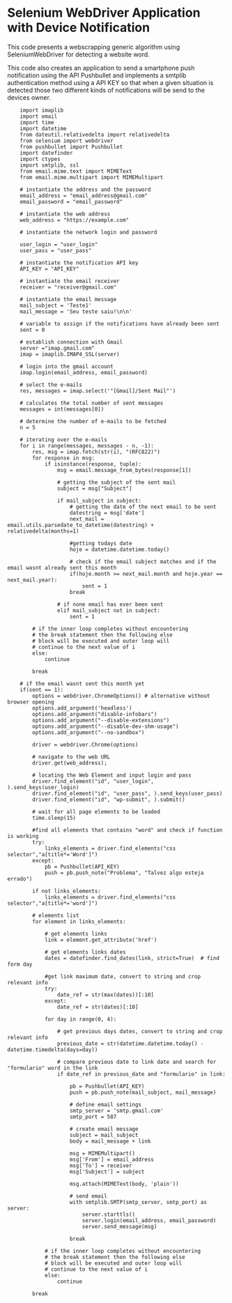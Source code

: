 # Selenium WebDriver Application with Device Notification

This code presents a webscrapping generic algorithm using SeleniumWebDriver for detecting a website word.

This code also creates an application to send a smartphone push notification using the API Pushbullet and implements a smtplib authentication method using a API KEY so that when a given situation is detected those two different kinds of notifications will be send to the devices owner.

        import imaplib                             
        import email
        import time
        import datetime
        from dateutil.relativedelta import relativedelta
        from selenium import webdriver
        from pushbullet import Pushbullet
        import datefinder
        import ctypes
        import smtplib, ssl
        from email.mime.text import MIMEText
        from email.mime.multipart import MIMEMultipart  

        # instantiate the address and the password
        email_address = "email_address@gmail.com"
        email_password = "email_password"

        # instantiate the web address
        web_address = "https://example.com"

        # instantiate the network login and password

        user_login = "user_login"
        user_pass = "user_pass"

        # instantiate the notification API key
        API_KEY = "API_KEY"

        # instantiate the email receiver
        receiver = "receiver@gmail.com"

        # instantiate the email message
        mail_subject = 'Teste1'
        mail_message = 'Seu teste saiu!\n\n'

        # variable to assign if the notifications have already been sent
        sent = 0

        # establish connection with Gmail
        server ="imap.gmail.com"                     
        imap = imaplib.IMAP4_SSL(server)
         
        # login into the gmail account
        imap.login(email_address, email_password)              
         
        # select the e-mails
        res, messages = imap.select('"[Gmail]/Sent Mail"')  
         
        # calculates the total number of sent messages
        messages = int(messages[0])
         
        # determine the number of e-mails to be fetched
        n = 5
         
        # iterating over the e-mails
        for i in range(messages, messages - n, -1):
            res, msg = imap.fetch(str(i), "(RFC822)")    
            for response in msg:
                if isinstance(response, tuple):
                    msg = email.message_from_bytes(response[1])
         
                    # getting the subject of the sent mail
                    subject = msg["Subject"]
                   
                    if mail_subject in subject:
                        # getting the date of the next email to be sent
                        datestring = msg['date']
                        next_mail = email.utils.parsedate_to_datetime(datestring) + relativedelta(months=1)
                        
                        #getting todays date
                        hoje = datetime.datetime.today()
                        
                        # check if the email subject matches and if the email wasnt already sent this month
                        if(hoje.month >= next_mail.month and hoje.year == next_mail.year):
                            sent = 1
                        break
                    
                    # if none email has ever been sent
                    elif mail_subject not in subject:
                        sent = 1
            
            # if the inner loop completes without encountering
            # the break statement then the following else
            # block will be executed and outer loop will
            # continue to the next value of i
            else:
                continue

            break    
            
        # if the email wasnt sent this month yet
        if(sent == 1):
            options = webdriver.ChromeOptions() # alternative without browser opening
            options.add_argument('headless')
            options.add_argument("disable-infobars")
            options.add_argument("--disable-extensions")
            options.add_argument("--disable-dev-shm-usage")
            options.add_argument("--no-sandbox")

            driver = webdriver.Chrome(options)

            # navigate to the web URL
            driver.get(web_address);

            # locating the Web Element and input login and pass
            driver.find_element("id", "user_login", ).send_keys(user_login)
            driver.find_element("id", "user_pass", ).send_keys(user_pass)
            driver.find_element("id", "wp-submit", ).submit()
            
            # wait for all page elements to be loaded
            time.sleep(15)
                    
            #find all elements that contains "word" and check if function is working
            try:
                links_elements = driver.find_elements("css selector","a[title*='Word']")
            except:
                pb = Pushbullet(API_KEY)
                push = pb.push_note("Problema", "Talvez algo esteja errado")
                
            if not links_elements:
                links_elements = driver.find_elements("css selector","a[title*='word']")

            # elements list    
            for element in links_elements:
                
                # get elements links
                link = element.get_attribute('href')

                # get elements links dates
                dates = datefinder.find_dates(link, strict=True)  # find form day
                
                #get link maximum date, convert to string and crop relevant info
                try:
                    date_ref = str(max(dates))[:10]
                except:
                    date_ref = str(dates)[:10]

                for day in range(0, 4):
                    
                    # get previous days dates, convert to string and crop relevant info
                    previous_date = str(datetime.datetime.today() - datetime.timedelta(days=day))       
                    
                    # compare previous date to link date and search for "formulario" word in the link
                    if date_ref in previous_date and "formulario" in link:
                        
                        pb = Pushbullet(API_KEY)
                        push = pb.push_note(mail_subject, mail_message)

                        # define email settings
                        smtp_server = 'smtp.gmail.com'
                        smtp_port = 587
                         
                        # create email message
                        subject = mail_subject
                        body = mail_message + link
                         
                        msg = MIMEMultipart()
                        msg['From'] = email_address
                        msg['To'] = receiver
                        msg['Subject'] = subject
                         
                        msg.attach(MIMEText(body, 'plain'))
                         
                        # send email
                        with smtplib.SMTP(smtp_server, smtp_port) as server:
                            server.starttls()
                            server.login(email_address, email_password)
                            server.send_message(msg)
                        
                        break
                        
                # if the inner loop completes without encountering
                # the break statement then the following else
                # block will be executed and outer loop will
                # continue to the next value of i
                else:
                    continue

            break        
                
